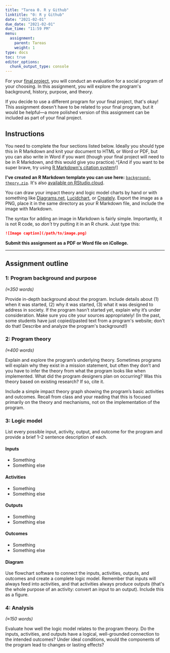 ```yaml
---
title: "Tarea 0. R y Github"
linktitle: "0: R y Github"
date: "2021-02-01"
due_date: "2021-02-01"
due_time: "11:59 PM"
menu:
  assignment:
    parent: Tareas
    weight: 1
type: docs
toc: true
editor_options: 
  chunk_output_type: console
---
```



For your [final project](/assignment/final-project/), you will conduct an evaluation for a social program of your choosing. In this assignment, you will explore the program's background, history, purpose, and theory. 

If you decide to use a different program for your final project, that's okay! This assignment doesn't have to be related to your final program, but it would be helpful—a more polished version of this assignment can be included as part of your final project.


## Instructions

You need to complete the four sections listed below. Ideally you should type this in R Markdown and knit your document to HTML or Word or PDF, but you can also write in Word if you want (though your final project will need to be in R Markdown, and this would give you practice).^[And if you want to be super brave, try using [R Markdown's citation system](/resource/markdown/#citations)!]

**I've created an R Markdown template you can use here:** [<i class="fas fa-file-archive"></i> `background-theory.zip`](/projects/background-theory.zip). It's also [available on RStudio.cloud](https://rstudio.cloud/spaces/112607/project/2062895).

You can draw your impact theory and logic model charts by hand or with something like [Diagrams.net](https://www.diagrams.net/), [Lucidchart](https://www.lucidchart.com/pages/home), or [Creately](https://creately.com/). Export the image as a PNG, place it in the same directory as your R Markdown file, and include the image with Markdown.

The syntax for adding an image in Markdown is fairly simple. Importantly, it is not R code, so *don't* try putting it in an R chunk. Just type this:

```md
![Image caption](/path/to/image.png)
```

**Submit this assignment as a PDF or Word file on iCollege.**

---

## Assignment outline

### 1: Program background and purpose

*(≈350 words)*
 
Provide in-depth background about the program. Include details about (1) when it was started, (2) why it was started, (3) what it was designed to address in society. If the program hasn’t started yet, explain why it’s under consideration. Make sure you cite your sources appropriately! (In the past, some students have just copied/pasted text from a program's website; don't do that! Describe and analyze the program's background!)


### 2: Program theory

*(≈400 words)*

Explain and explore the program’s underlying theory. Sometimes programs will explain why they exist in a mission statement, but often they don’t and you have to infer the theory from what the program looks like when implemented. What did the program designers plan on occurring? Was this theory based on existing research? If so, cite it.

Include a simple impact theory graph showing the program’s basic activities and outcomes. Recall from class and your reading that this is focused primarily on the theory and mechanisms, not on the implementation of the program.


### 3: Logic model

List every possible input, activity, output, and outcome for the program and provide a brief 1–2 sentence description of each.

#### Inputs

- Something
- Something else

#### Activities

- Something
- Something else

#### Outputs

- Something
- Something else

#### Outcomes

- Something
- Something else

#### Diagram

Use flowchart software to connect the inputs, activities, outputs, and outcomes and create a complete logic model. Remember that inputs will always feed into activities, and that activities always produce outputs (that's the whole purpose of an activity: convert an input to an output). Include this as a figure.


### 4: Analysis

*(≈150 words)*

Evaluate how well the logic model relates to the program theory. Do the inputs, activities, and outputs have a logical, well-grounded connection to the intended outcomes? Under ideal conditions, would the components of the program lead to changes or lasting effects?

